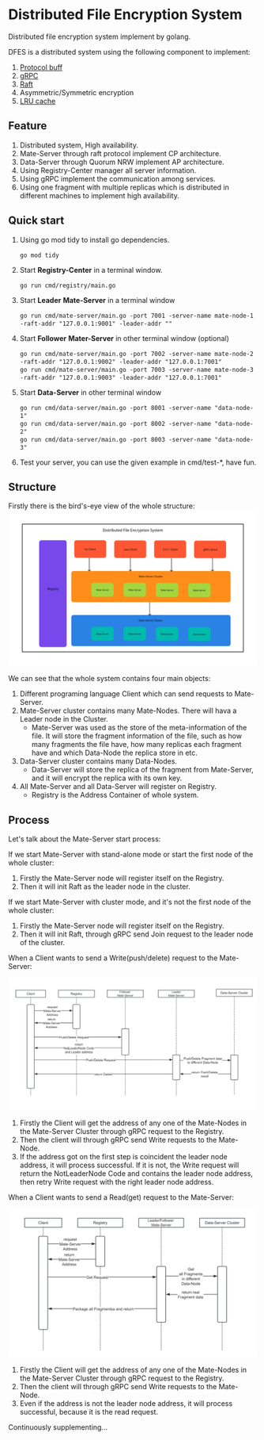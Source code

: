 Distributed File Encryption System
==================================

Distributed file encryption system implement by golang.

DFES is a distributed system using the following component to implement:
1. [Protocol buff](https://github.com/protocolbuffers/protobuf)
2. [gRPC](https://github.com/grpc/grpc)
3. [Raft](https://github.com/hashicorp/raft)
4. Asymmetric/Symmetric encryption
5. [LRU cache](https://github.com/hashicorp/golang-lru)

Feature
-------
1. Distributed system, High availability.
2. Mate-Server through raft protocol implement CP architecture.
3. Data-Server through Quorum NRW implement AP architecture.
4. Using Registry-Center manager all server information.
5. Using gRPC implement the communication among services.
6. Using one fragment with multiple replicas which is distributed in different machines to implement high availability.

Quick start
-----------
1. Using go mod tidy to install go dependencies.
    ```shell
    go mod tidy
    ```
2. Start **Registry-Center** in a terminal window.
   ```shell
   go run cmd/registry/main.go 
   ```
3. Start **Leader** **Mate-Server** in a terminal window
    ```shell
    go run cmd/mate-server/main.go -port 7001 -server-name mate-node-1 -raft-addr "127.0.0.1:9001" -leader-addr ""
    ```
4. Start **Follower** **Mater-Server** in other terminal window (optional)
    ```shell
    go run cmd/mate-server/main.go -port 7002 -server-name mate-node-2 -raft-addr "127.0.0.1:9002" -leader-addr "127.0.0.1:7001"
    go run cmd/mate-server/main.go -port 7003 -server-name mate-node-3 -raft-addr "127.0.0.1:9003" -leader-addr "127.0.0.1:7001"
    ```
5. Start **Data-Server** in other terminal window
    ```shell
    go run cmd/data-server/main.go -port 8001 -server-name "data-node-1"
    go run cmd/data-server/main.go -port 8002 -server-name "data-node-2"
    go run cmd/data-server/main.go -port 8003 -server-name "data-node-3"
    ```
6. Test your server, you can use the given example in cmd/test-*, have fun.

Structure
---------
Firstly there is the bird's-eye view of the whole structure:
![Structure](./doc/img/structure.jpg)

We can see that the whole system contains four main objects:

1. Different programing language Client which can send requests to Mate-Server.
2. Mate-Server cluster contains many Mate-Nodes. There will hava a Leader node in the Cluster.
   - Mate-Server was used as the store of the meta-information of the file. It will store the fragment information of the file, such as how many fragments the file have, how many replicas each fragment have and which Data-Node the replica store in etc.
3. Data-Server cluster contains many Data-Nodes.
   - Data-Server will store the replica of the fragment from Mate-Server, and it will encrypt the replica with its own key.
4. All Mate-Server and all Data-Server will register on Registry.
   - Registry is the Address Container of whole system.

Process
-------

Let's talk about the Mate-Server start process:

If we start Mate-Server with stand-alone mode or start the first node of the whole cluster:

1. Firstly the Mate-Server node will register itself on the Registry.
2. Then it will init Raft as the leader node in the cluster.

If we start Mate-Server with cluster mode, and it's not the first node of the whole cluster:

1. Firstly the Mate-Server node will register itself on the Registry.
2. Then it will init Raft, through gRPC send Join request to the leader node of the cluster.

When a Client wants to send a Write(push/delete) request to the Mate-Server:

![Write](./doc/img/push-delete-process.png)

1. Firstly the Client will get the address of any one of the Mate-Nodes in the Mate-Server Cluster through gRPC request to the Registry.
2. Then the client will through gRPC send Write requests to the Mate-Node.
3. If the address got on the first step is coincident the leader node address, it will process successful. If it is not, the Write request will return the NotLeaderNode Code and contains the leader node address, then retry Write request with the right leader node address.

When a Client wants to send a Read(get) request to the Mate-Server:

![Read](./doc/img/get-process.png)

1. Firstly the Client will get the address of any one of the Mate-Nodes in the Mate-Server Cluster through gRPC request to the Registry.
2. Then the client will through gRPC send Write requests to the Mate-Node.
3. Even if the address is not the leader node address, it will process successful, because it is the read request.



Continuously supplementing...
